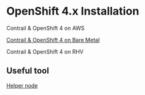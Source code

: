 # OpenShift 4.x Installation

Contrail & OpenShift 4 on AWS

[Contrail & OpenShift 4 on Bare Metal](https://github.com/ovaleanujnpr/openshift4.x/tree/master/bare-metal)

Contrail & OpenShift 4 on RHV

## Useful tool

[Helper node](https://github.com/ovaleanujnpr/openshift4.x/tree/master/helper-node)
